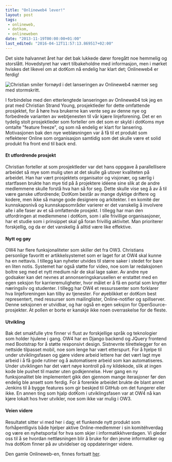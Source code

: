 ```yaml
---
title: "Onlineweb4 lever!"
layout: post
tags: 
 - onlineweb,
 - dotkom,
 - onlineweben
date: "2013-11-19T00:00:00+01:00"
last_edited: "2016-04-12T11:57:13.869517+02:00"
---
```

Det siste halvannet året har det bak lukkede dører foregått noe hemmelig og storslått. Hovedstyret har vært tilbakeholdne med informasjon, men i mørket hviskes det likevel om at dotKom nå endelig har klart det; Onlineweb4 er ferdig!

![Christian smiler fornøyd i det lanseringen av Onlineweb4 nærmer seg med stormskritt.](https://online.ntnu.no/media/images/responsive/c75882e6-2aeb-4843-990d-87cd1813939b.jpeg)

I forbindelse med den etterlengtede lanseringen av Onlineweb4 tok jeg en prat med Christian Strand Young, prosjektleder for dette omfattende prosjektet, for å høre hva brukerne kan vente seg av denne nye og forbedrede varianten av webtjenesten til vår kjære linjeforening. Det er en tydelig stolt prosjektleder som forteller om det som er skyld i dotKoms mye omtalte "feature freeze", og som nå endelig er klart for lansering. Motivasjonen bak den nye webløsningen var å få til et produkt som reflekterer Online som organisasjon samtidig som det skulle være et solid produkt fra front end til back end.

#### Et utfordrende prosjekt

Christian forteller at som prosjektleder var det hans oppgave å parallellisere arbeidet så mye som mulig uten at det skulle gå utover kvaliteten på arbeidet. Han har vært prosjektets organisator og visjonær, og særlig i startfasen brukte han mye tid på å projektere idéene sine slik at de andre medlemmene skulle forstå hva han så for seg. Dette skulle vise seg å av å til være ganske utfordrende; DotKom består av mange dyktige driftere og kodere, men ikke så mange gode designere og arkitekter. I en komité der kunnskapsnivå og kunnskapsområder varierer er det vanskelig å involvere alle i alle faser av et så omfattende prosjekt. I tillegg har man den utfordringen at medlemmene i dotKom, som i alle frivillige organisasjoner, har et studie som i prinsippet skal gå foran frivillig aktivitet. Man prioriterer forskjellig, og da er det vanskelig å alltid være like effektive.

#### Nytt og gøy

OW4 har flere funksjonaliteter som skiller det fra OW3. Christians personlige favoritt er artikkelsystemet som er laget for at OW4 skal kunne ha en nettavis. I tillegg kan nyheter utvides til større saker i stedet for bare en liten notis. Systemet har også støtte for video, noe som lar redaksjonen boltre seg med et nytt medium når de skal lage saker. Av andre nye godsaker kan det nevnes at annonseringskarusellen er erstattet med en egen seksjon for karrieremuligheter, hvor målet er å få en portal som knytter næringsliv og studenter. I tillegg har OW4 et ressurssenter som forklarer hva linjeforeningen kan tilby av tjenester. For øyeblikket er dotKom best representert, med ressurser som mailinglister, Online-notifier og spillserver. Denne seksjonen er utvidbar, og har også en egen seksjon for OpenSource-prosjekter. At pollen er borte er kanskje ikke noen overraskelse for de fleste.

#### Utvikling

Bak det smakfulle ytre finner vi flust av forskjellige språk og teknologier som holder hjulene i gang. OW4 har en Django backend og JQuery frontend med Bootstrap for å støtte responsivt design. Sistnevnte tilrettelegger for en nettside tilpasset mobil, noe som lenge har vært etterspurt. For å hjelpe til under utviklingsfasen og gjøre videre arbeid lettere har det vært lagt mye arbeid i å få gode rutiner og å automatisere arbeid som kan automatiseres. Under utviklingen har det vært nøye kontroll på ny kildekode, slik at ingen kode ble pushet til master uten godkjennelse. Hver gang en ny funksjonalitet ble implementert gikk den gjennom mange iterasjoner før den endelig ble ansett som ferdig. For å forenkle arbeidet brukte de blant annet Jenkins til å bygge features som gir beskjed til GitHub om det fungerer eller ikke. En annen ting som hjalp dotKom i utviklingsfasen var at OW4 nå kan kjøre lokalt hos hver utvikler, noe som ikke var mulig i OW3.

#### Veien videre

Resultatet sitter vi med her i dag; et flunkende nytt produkt som forhåpentligvis både hjelper aktive Online-medlemmer i sin komitéhverdag og være en nyhetsportal for hva som skjer i informatikkhverdagen. Vi gleder oss til å se hvordan nettløsningen blir å bruke for den jevne informatiker og hva dotKom finner på av utvidelser og oppdateringer videre.

Den gamle Onlineweb-en, finnes fortsatt [her](https://old.online.ntnu.no).
